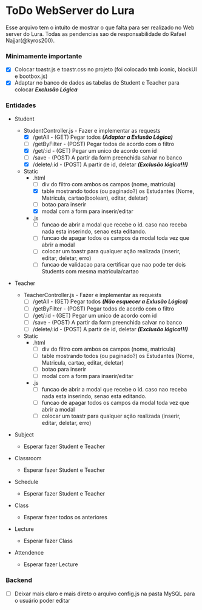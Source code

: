 # ToDo WebServer do Lura
Esse arquivo tem o intuito de mostrar o que falta para ser realizado no Web server do Lura. Todas as pendencias sao de responsabilidade do Rafael Najjar(@kyros200).

### Minimamente importante
* [X] Colocar toastr.js e toastr.css no projeto (foi colocado tmb iconic, blockUI e bootbox.js)
* [X] Adaptar no banco de dados as tabelas de Student e Teacher para colocar ***Exclusão Lógica***

### Entidades
* Student
  * StudentController.js - Fazer e implementar as requests
    * [X] /getAll - (GET) Pegar todos ***(Adaptar a Exlusão Lógica)***
    * [ ] /getByFilter - (POST) Pegar todos de acordo com o filtro
    * [X] /get/:id - (GET) Pegar um unico de acordo com id
    * [ ] /save - (POST) A partir da form preenchida salvar no banco
    * [X] /delete/:id - (POST) A partir de id, deletar ***(Exclusão lógica!!!)***
  * Static
    * .html
      * [ ] div do filtro com ambos os campos (nome, matricula)
      * [X] table mostrando todos (ou paginado?) os Estudantes (Nome, Matricula, cartao(boolean), editar, deletar)
      * [ ] botao para inserir
      * [X] modal com a form para inserir/editar
    * .js
      * [ ] funcao de abrir a modal que recebe o id. caso nao receba nada esta inserindo, senao esta editando.
      * [ ] funcao de apagar todos os campos da modal toda vez que abrir a modal
      * [ ] colocar um toastr para qualquer ação realizada (inserir, editar, deletar, erro)
      * [ ] funcao de validacao para certificar que nao pode ter dois Students com mesma matricula/cartao

* Teacher
  * TeacherController.js - Fazer e implementar as requests
    * [ ] /getAll - (GET) Pegar todos ***(Não esquecer a Exlusão Lógica)***
    * [ ] /getByFilter - (POST) Pegar todos de acordo com o filtro
    * [ ] /get/:id - (GET) Pegar um unico de acordo com id
    * [ ] /save - (POST) A partir da form preenchida salvar no banco
    * [ ] /delete/:id - (POST) A partir de id, deletar ***(Exclusão lógica!!!)***
  * Static
    * .html
      * [ ] div do filtro com ambos os campos (nome, matricula)
      * [ ] table mostrando todos (ou paginado?) os Estudantes (Nome, Matricula, cartao, editar, deletar)
      * [ ] botao para inserir
      * [ ] modal com a form para inserir/editar
    * .js
      * [ ] funcao de abrir a modal que recebe o id. caso nao receba nada esta inserindo, senao esta editando.
      * [ ] funcao de apagar todos os campos da modal toda vez que abrir a modal
      * [ ] colocar um toastr para qualquer ação realizada (inserir, editar, deletar, erro)

* Subject
  * Esperar fazer Student e Teacher

* Classroom
  * Esperar fazer Student e Teacher
  
* Schedule
  * Esperar fazer Student e Teacher
  
* Class
  * Esperar fazer todos os anteriores
  
* Lecture
  * Esperar fazer Class
  
* Attendence
  * Esperar fazer Lecture

### Backend
* [ ] Deixar mais claro e mais direto o arquivo config.js na pasta MySQL para o usuário poder editar

